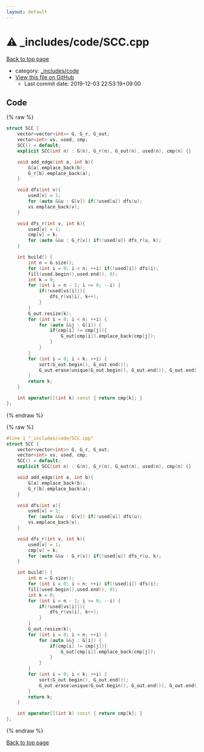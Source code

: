 ```yaml
---
layout: default
---
```


<!-- mathjax config similar to math.stackexchange -->
<script type="text/javascript" async
  src="https://cdnjs.cloudflare.com/ajax/libs/mathjax/2.7.5/MathJax.js?config=TeX-MML-AM_CHTML">
</script>
<script type="text/x-mathjax-config">
  MathJax.Hub.Config({
    TeX: { equationNumbers: { autoNumber: "AMS" }},
    tex2jax: {
      inlineMath: [ ['$','$'] ],
      processEscapes: true
    },
    "HTML-CSS": { matchFontHeight: false },
    displayAlign: "left",
    displayIndent: "2em"
  });
</script>

<script type="text/javascript" src="https://cdnjs.cloudflare.com/ajax/libs/jquery/3.4.1/jquery.min.js"></script>
<script src="https://cdn.jsdelivr.net/npm/jquery-balloon-js@1.1.2/jquery.balloon.min.js" integrity="sha256-ZEYs9VrgAeNuPvs15E39OsyOJaIkXEEt10fzxJ20+2I=" crossorigin="anonymous"></script>
<script type="text/javascript" src="../../../assets/js/copy-button.js"></script>
<link rel="stylesheet" href="../../../assets/css/copy-button.css" />


# :warning: _includes/code/SCC.cpp

<a href="../../../index.html">Back to top page</a>

* category: <a href="../../../index.html#b46effe2a00fceb0770301fd2a31d561">_includes/code</a>
* <a href="{{ site.github.repository_url }}/blob/master/_includes/code/SCC.cpp">View this file on GitHub</a>
    - Last commit date: 2019-12-03 22:53:19+09:00




## Code

<a id="unbundled"></a>
{% raw %}
```cpp
struct SCC {
    vector<vector<int>> G, G_r, G_out;
    vector<int> vs, used, cmp;
    SCC() = default;
    explicit SCC(int n) : G(n), G_r(n), G_out(n), used(n), cmp(n) {}

    void add_edge(int a, int b){
        G[a].emplace_back(b);
        G_r[b].emplace_back(a);
    }

    void dfs(int v){
        used[v] = 1;
        for (auto &&u : G[v]) if(!used[u]) dfs(u);
        vs.emplace_back(v);
    }

    void dfs_r(int v, int k){
        used[v] = 1;
        cmp[v] = k;
        for (auto &&u : G_r[v]) if(!used[u]) dfs_r(u, k);
    }

    int build() {
        int n = G.size();
        for (int i = 0; i < n; ++i) if(!used[i]) dfs(i);
        fill(used.begin(),used.end(), 0);
        int k = 0;
        for (int i = n - 1; i >= 0; --i) {
            if(!used[vs[i]]){
                dfs_r(vs[i], k++);
            }
        }
        G_out.resize(k);
        for (int i = 0; i < n; ++i) {
            for (auto &&j : G[i]) {
                if(cmp[i] != cmp[j]){
                    G_out[cmp[i]].emplace_back(cmp[j]);
                }
            }
        }
        for (int i = 0; i < k; ++i) {
            sort(G_out.begin(), G_out.end());
            G_out.erase(unique(G_out.begin(), G_out.end()), G_out.end());
        }
        return k;
    }

    int operator[](int k) const { return cmp[k]; }
};

```
{% endraw %}

<a id="bundled"></a>
{% raw %}
```cpp
#line 1 "_includes/code/SCC.cpp"
struct SCC {
    vector<vector<int>> G, G_r, G_out;
    vector<int> vs, used, cmp;
    SCC() = default;
    explicit SCC(int n) : G(n), G_r(n), G_out(n), used(n), cmp(n) {}

    void add_edge(int a, int b){
        G[a].emplace_back(b);
        G_r[b].emplace_back(a);
    }

    void dfs(int v){
        used[v] = 1;
        for (auto &&u : G[v]) if(!used[u]) dfs(u);
        vs.emplace_back(v);
    }

    void dfs_r(int v, int k){
        used[v] = 1;
        cmp[v] = k;
        for (auto &&u : G_r[v]) if(!used[u]) dfs_r(u, k);
    }

    int build() {
        int n = G.size();
        for (int i = 0; i < n; ++i) if(!used[i]) dfs(i);
        fill(used.begin(),used.end(), 0);
        int k = 0;
        for (int i = n - 1; i >= 0; --i) {
            if(!used[vs[i]]){
                dfs_r(vs[i], k++);
            }
        }
        G_out.resize(k);
        for (int i = 0; i < n; ++i) {
            for (auto &&j : G[i]) {
                if(cmp[i] != cmp[j]){
                    G_out[cmp[i]].emplace_back(cmp[j]);
                }
            }
        }
        for (int i = 0; i < k; ++i) {
            sort(G_out.begin(), G_out.end());
            G_out.erase(unique(G_out.begin(), G_out.end()), G_out.end());
        }
        return k;
    }

    int operator[](int k) const { return cmp[k]; }
};

```
{% endraw %}

<a href="../../../index.html">Back to top page</a>

